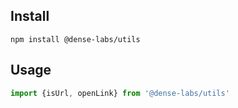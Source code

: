 ## Install

``` node
npm install @dense-labs/utils
```

## Usage

``` js
import {isUrl, openLink} from '@dense-labs/utils'

```